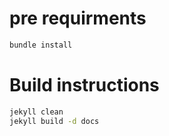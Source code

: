 # pre requirments

```bash
bundle install
```

# Build instructions

```bash
jekyll clean
jekyll build -d docs
```
